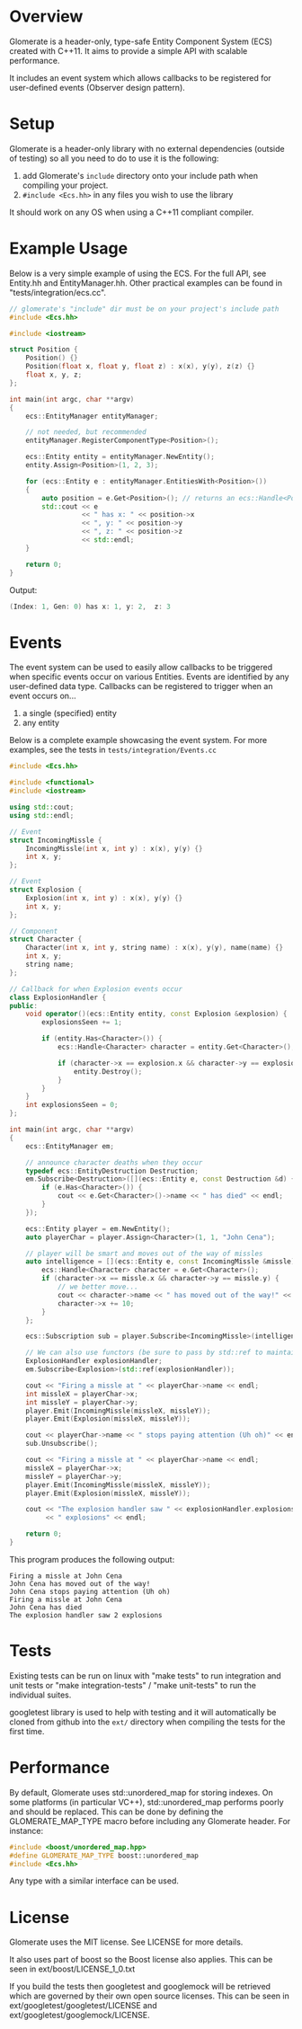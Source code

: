 # Overview

Glomerate is a header-only, type-safe Entity Component System (ECS) created with C++11.  It aims to provide a simple API with scalable performance.  

It includes an event system which allows callbacks to be registered for user-defined events (Observer design pattern).

# Setup

Glomerate is a header-only library with no external dependencies (outside of testing) so all you need to do to use it is the following:

  1. add Glomerate's ```include``` directory onto your include path when compiling your project.
  2. ```#include <Ecs.hh>``` in any files you wish to use the library

It should work on any OS when using a C++11 compliant compiler.

# Example Usage

Below is a very simple example of using the ECS.  For the full API, see Entity.hh and EntityManager.hh.  Other practical examples can be found in "tests/integration/ecs.cc".

```c++
// glomerate's "include" dir must be on your project's include path
#include <Ecs.hh>

#include <iostream>

struct Position {
	Position() {}
	Position(float x, float y, float z) : x(x), y(y), z(z) {}
	float x, y, z;
};

int main(int argc, char **argv)
{
	ecs::EntityManager entityManager;

	// not needed, but recommended
	entityManager.RegisterComponentType<Position>();

	ecs::Entity entity = entityManager.NewEntity();
	entity.Assign<Position>(1, 2, 3);

	for (ecs::Entity e : entityManager.EntitiesWith<Position>())
	{
		auto position = e.Get<Position>(); // returns an ecs::Handle<Position>
		std::cout << e
		          << " has x: " << position->x
		          << ", y: " << position->y
		          << ", z: " << position->z
		          << std::endl;
	}

	return 0;
}

```

Output:

```c++
(Index: 1, Gen: 0) has x: 1, y: 2,  z: 3
```

# Events

The event system can be used to easily allow callbacks to be triggered when specific events occur on various Entities. Events are identified by any user-defined data type.  Callbacks can be registered to trigger when an event occurs on...

1. a single (specified) entity
2. any entity

Below is a complete example showcasing the event system. For more examples, see the tests in ```tests/integration/Events.cc```

```c++
#include <Ecs.hh>

#include <functional>
#include <iostream>

using std::cout;
using std::endl;

// Event
struct IncomingMissle {
    IncomingMissle(int x, int y) : x(x), y(y) {}
    int x, y;
};

// Event
struct Explosion {
    Explosion(int x, int y) : x(x), y(y) {}
    int x, y;
};

// Component
struct Character {
    Character(int x, int y, string name) : x(x), y(y), name(name) {}
    int x, y;
    string name;
};

// Callback for when Explosion events occur
class ExplosionHandler {
public:
    void operator()(ecs::Entity entity, const Explosion &explosion) {
        explosionsSeen += 1;

        if (entity.Has<Character>()) {
            ecs::Handle<Character> character = entity.Get<Character>();

            if (character->x == explosion.x && character->y == explosion.y) {
                entity.Destroy();
            }
        }
    }
    int explosionsSeen = 0;
};

int main(int argc, char **argv)
{
    ecs::EntityManager em;

    // announce character deaths when they occur
    typedef ecs::EntityDestruction Destruction;
    em.Subscribe<Destruction>([](ecs::Entity e, const Destruction &d) {
        if (e.Has<Character>()) {
            cout << e.Get<Character>()->name << " has died" << endl;
        }
    });

    ecs::Entity player = em.NewEntity();
    auto playerChar = player.Assign<Character>(1, 1, "John Cena");

    // player will be smart and moves out of the way of missles
    auto intelligence = [](ecs::Entity e, const IncomingMissle &missle) {
        ecs::Handle<Character> character = e.Get<Character>();
        if (character->x == missle.x && character->y == missle.y) {
            // we better move...
            cout << character->name << " has moved out of the way!" << endl;
            character->x += 10;
        }
    };

    ecs::Subscription sub = player.Subscribe<IncomingMissle>(intelligence);

    // We can also use functors (be sure to pass by std::ref to maintain state)
    ExplosionHandler explosionHandler;
    em.Subscribe<Explosion>(std::ref(explosionHandler));

    cout << "Firing a missle at " << playerChar->name << endl;
    int missleX = playerChar->x;
    int missleY = playerChar->y;
    player.Emit(IncomingMissle(missleX, missleY));
    player.Emit(Explosion(missleX, missleY));

    cout << playerChar->name << " stops paying attention (Uh oh)" << endl;
    sub.Unsubscribe();

    cout << "Firing a missle at " << playerChar->name << endl;
    missleX = playerChar->x;
    missleY = playerChar->y;
    player.Emit(IncomingMissle(missleX, missleY));
    player.Emit(Explosion(missleX, missleY));

    cout << "The explosion handler saw " << explosionHandler.explosionsSeen
         << " explosions" << endl;

    return 0;
}

```

This program produces the following output:

```
Firing a missle at John Cena
John Cena has moved out of the way!
John Cena stops paying attention (Uh oh)
Firing a missle at John Cena
John Cena has died
The explosion handler saw 2 explosions
```

# Tests

Existing tests can be run on linux with "make tests" to run integration and unit tests or "make integration-tests" / "make unit-tests" to run the individual suites.

googletest library is used to help with testing and it will automatically be cloned from github into the ```ext/``` directory when compiling the tests for the first time.

# Performance

By default, Glomerate uses std::unordered_map for storing indexes. On some
platforms (in particular VC++), std::unordered_map performs poorly and should
be replaced. This can be done by defining the GLOMERATE_MAP_TYPE macro before
including any Glomerate header. For instance:

```c++
#include <boost/unordered_map.hpp>
#define GLOMERATE_MAP_TYPE boost::unordered_map
#include <Ecs.hh>
```

Any type with a similar interface can be used.

# License

Glomerate uses the MIT license. See LICENSE for more details.

It also uses part of boost so the Boost license also applies. This can be seen in ext/boost/LICENSE_1_0.txt

If you build the tests then googletest and googlemock will be retrieved which are governed by their own open source licenses. This can be seen in ext/googletest/googletest/LICENSE and ext/googletest/googlemock/LICENSE.